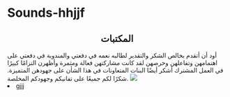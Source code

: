 # Sounds-hhjjf
<!DOCTYPE html>

<html>
<head>
  <meta http-equiv="CONTENT-TYPE" content="text/html; charset=UTF-8">
  <link rel="stylesheet" href="styles/style.css"/>
  <title>sonds</title>
</head>
<body>
  <h2 style="text-align: center;">
    المكتبات
  </h2>
  أود أن أتقدم بخالص الشكر والتقدير لطالبه نعمه في دفعتي والمندوبة في دفعتي على اهتمامهن وتفاعلهن وحرصهن لقد كانت مشاركتهن فعالة ومثمرة وأظهرن التزامًا كبيرًا في العمل المشترك أشكر أيضًا البنات المتعاونات في هذا الشأن على جهودهن المتميزة. شكرًا لكم جميعًا على تفانيكم وجهودكم المخلصة.
  <img src="jpj"
    <ol>
      <li> gjjj</li>
    </ol>  
</body>
</html>
